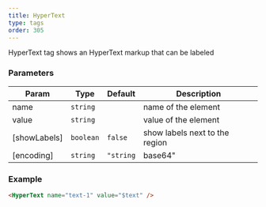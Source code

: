 ```yaml
---
title: HyperText
type: tags
order: 305
---
```


HyperText tag shows an HyperText markup that can be labeled

### Parameters

| Param | Type | Default | Description |
| --- | --- | --- | --- |
| name | <code>string</code> |  | name of the element |
| value | <code>string</code> |  | value of the element |
| [showLabels] | <code>boolean</code> | <code>false</code> | show labels next to the region |
| [encoding] | <code>string</code> | <code>&quot;string|base64&quot;</code> | provide the html as an escaped string or base64 encoded string |

### Example  
```html
<HyperText name="text-1" value="$text" />
```
